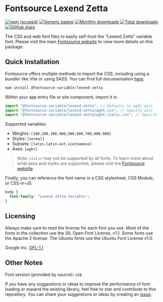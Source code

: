 # Fontsource Lexend Zetta

[![npm (scoped)](https://img.shields.io/npm/v/@fontsource-variable/lexend-zetta?color=brightgreen)](https://www.npmjs.com/package/@fontsource-variable/lexend-zetta) [![Generic badge](https://img.shields.io/badge/fontsource-passing-brightgreen)](https://github.com/fontsource/fontsource) [![Monthly downloads](https://badgen.net/npm/dm/@fontsource-variable/lexend-zetta)](https://github.com/fontsource/fontsource) [![Total downloads](https://badgen.net/npm/dt/@fontsource-variable/lexend-zetta)](https://github.com/fontsource/fontsource) [![GitHub stars](https://img.shields.io/github/stars/fontsource/fontsource.svg?style=social&label=Star)](https://github.com/fontsource/fontsource/stargazers)

The CSS and web font files to easily self-host the “Lexend Zetta” variable font. Please visit the main [Fontsource website](https://fontsource.org/fonts/lexend-zetta) to view more details on this package.

## Quick Installation

Fontsource offers multiple methods to import the CSS, including using a bundler like Vite or using SASS. You can find full documentation [here](https://fontsource.org/docs/getting-started/introduction).

```javascript
npm install @fontsource-variable/lexend-zetta
```

Within your app entry file or site component, import it in.

```javascript
import "@fontsource-variable/lexend-zetta"; // Defaults to wght axis
import "@fontsource-variable/lexend-zetta/wght.css"; // Specify axis
import "@fontsource-variable/lexend-zetta/wght-italic.css"; // Specify axis and style
```

Supported variables:
- Weights: `[100,200,300,400,500,600,700,800,900]`
- Styles: `[normal]`
- Subsets: `[latin,latin-ext,vietnamese]`
- Axes: `[wght]`

> Note: `italic` may not be supported by all fonts. To learn more about what axes and styles are supported, please visit the [Fontsource website](https://fontsource.org/fonts/lexend-zetta).

Finally, you can reference the font name in a CSS stylesheet, CSS Module, or CSS-in-JS.

```css
body {
  font-family: "Lexend Zetta Variable";
}
```

## Licensing
Always make sure to read the license for each font you use. Most of the fonts in the collection use the SIL Open Font License, v1.1. Some fonts use the Apache 2 license. The Ubuntu fonts use the Ubuntu Font License v1.0.

Google Inc.
[OFL-1.1](http://scripts.sil.org/OFL)

## Other Notes
Font version (provided by source): `v28`.

If you have any suggestions or ideas to improve the performance of font loading or expand the existing library, feel free to star and contribute to this repository. You can share your suggestions or ideas by creating an [issue](https://github.com/fontsource/fontsource/issues).